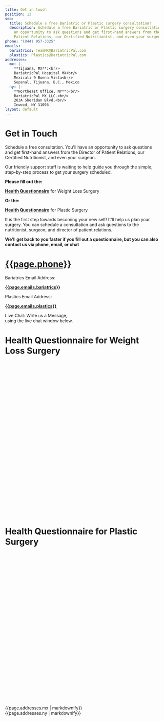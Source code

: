 ```yaml
---
title: Get in touch
position: 13
seo:
  title: Schedule a free Bariatric or Plastic surgery consultation!
  description: Schedule a free Bariatric or Plastic surgery consultation. You'll have
    an opportunity to ask questions and get first-hand answers from the Director of
    Patient Relations, our Certified Nutritionist, and even your surgeon.
phone: "(844) 957-3325"
emails:
  bariatrics: TeamMX@BariatricPal.com
  plastics: Plastics@BariatricPal.com
addresses:
  mx: |-
    **Tijuana, MX**:<br/>
    BariatricPal Hospital MX<br/>
    Mexicali 9 Buena Vista<br/>
    Sepanal, Tijuana, B.C., Mexico
  ny: |-
    **Northeast Office, NY**:<br/>
    BariatricPal MX LLC.<br/>
    203A Sheridan Blvd.<br/>
    Inwood, NY 11096
layout: default
---
```


<div class='wrap'>
  <div class='section u-py6 u-bt1'>
    <div class='section-row'>
      <div class='section-chunk u-size1of2 u-px4 u-sm-size10of12 u-xs-sizeFull u-xs-p2'>
        <h1 class='u-mt0'>
          <strong>Get in Touch</strong>
        </h1>
        <p class='t3'>
          Schedule a free consultation. You'll have an opportunity to ask questions and get first-hand answers from the Director of Patient Relations, our Certified Nutritionist, and even your surgeon.
        </p>
        <span class='icon icon--heart u-mt4'></span>
        <p>
          Our friendly support staff is waiting to help guide you through the simple, step-by-step process to get your surgery scheduled.
        </p>
      </div>
      <div class='section-chunk u-size1of2 u-px4 u-py2 u-sm-sizeFull u-xs-p2'>
        <p class='t4 u-textRed'>
          <strong>Please fill out the:</strong>
        </p>
        <div class='box box--green'>
          <a class='u-textWhite' href="https://bariatricpal.typeform.com/to/IKm6G5" target='_blank'><strong>Health Questionnaire</strong></a> for Weight Loss Surgery
        </div>
        <p class='t4 u-textRed'>
          <strong>Or the:</strong>
        </p>
        <div class='box box--green'>
          <a class='u-textWhite' href="https://bariatricpal.typeform.com/to/FIdZ6c" target='_blank'><strong>Health Questionnaire</strong></a> for Plastic Surgery
        </div>
        <p class='u-mt4'>
          It is the first step towards becoming your new self! It’ll help us plan your surgery. You can schedule a consultation and ask questions to the nutritionist, surgeon, and director of patient relations.
        </p>
        <p>
          <strong>We’ll get back to you faster if you fill out a questionnaire, but you can also contact us via phone, email, or chat</strong>
        </p>
      </div>
    </div>
  </div>
</div>

<div class='section'>
  <div class='section-hero section-hero--contact'>
    <div class='section-heroWrap u-px4'>
      <div class='box box--green u-p2 u-mb1 u-size1of2 u-sm-sizeFull'>
        <div class='box-icon'>
          <span class='icon icon--phone u-left'></span>
        </div>
        <div class='box-content'>
          <h1 class='u-m0 u-sm-pt1'>
            <a class='u-textWhite' href='tel:{{page.phone | replace: "(", "" | replace: ") ", "" | replace: "-", ""}}'><strong>{{page.phone}}</strong></a>
          </h1>
        </div>
      </div>
      <div class='box box--green u-p2 u-mb1 u-size1of2 u-sm-sizeFull'>
        <div class='box-icon'>
          <span class='icon icon--envelope u-left'></span>
        </div>
        <div class='box-content'>
          <p class='u-m0'>Bariatrics Email Address:</p>
          <a class='u-textWhite' href="mailto:{{page.emails.bariatrics}}" target="_blank">
            <strong>{{page.emails.bariatrics}}</strong>
          </a>
        </div>
      </div>
      <div class='box box--green u-p2 u-mb1 u-size1of2 u-sm-sizeFull'>
        <div class='box-icon'>
          <span class='icon icon--envelope u-left'></span>
        </div>
        <div class='box-content'>
          <p class='u-m0'>Plastics Email Address:</p>
          <a class='u-textWhite' href="mailto:{{page.emails.plastics}}" target="_blank">
            <strong>{{page.emails.plastics}}</strong>
          </a>
        </div>
      </div>
      <div class='box box--green u-p2 u-size1of2 u-sm-sizeFull'>
        <div class='box-icon'>
          <span class='icon icon--chat'></span>
        </div>
        <div class='box-content'>
          <p class='u-m0'>
            Live Chat: Write us a Message,<br/>
            using the live chat window below.
          </p>
        </div>
      </div>
    </div>
  </div>
</div>

<div class='wrap'>

  <div class='section u-py6'>
    <div class='section-row'>
      <div class='section-chunk u-px4 u-clear'>
        <h1 class='u-mb4'><strong class='u-block'>Health Questionnaire</strong> for Weight Loss Surgery</h1>
        <div class="typeform-widget" data-url="https://bariatricpal.typeform.com/to/IKm6G5" style="width: 100%; height: 500px;" > </div> <script> (function() { var qs,js,q,s,d=document, gi=d.getElementById, ce=d.createElement, gt=d.getElementsByTagName, id="typef_orm", b="https://embed.typeform.com/"; if(!gi.call(d,id)) { js=ce.call(d,"script"); js.id=id; js.src=b+"embed.js"; q=gt.call(d,"script")[0]; q.parentNode.insertBefore(js,q) } })() </script>
      </div>
    </div>
  </div>

  <div class='section u-py6 u-bt0'>
    <div class='section-row'>
      <div class='section-chunk u-px4 u-clear'>
        <h1 class='u-mt0 u-mb4'><strong class='u-block'>Health Questionnaire</strong> for Plastic Surgery</h1>
        <div class="typeform-widget" data-url="https://bariatricpal.typeform.com/to/FIdZ6c" style="width: 100%; height: 500px;" > </div> <script> (function() { var qs,js,q,s,d=document, gi=d.getElementById, ce=d.createElement, gt=d.getElementsByTagName, id="typef_orm", b="https://embed.typeform.com/"; if(!gi.call(d,id)) { js=ce.call(d,"script"); js.id=id; js.src=b+"embed.js"; q=gt.call(d,"script")[0]; q.parentNode.insertBefore(js,q) } })() </script>
      </div>
    </div>
  </div>

  <div class='section u-py6 u-bt1'>
    <div class='section-row'>
      <div class='section-chunk u-size1of2 u-px4 u-sm-sizeFull u-sm-px2'>
        <div class='box'>
          <div class='box-icon'>
            <span class='icon icon--envelopeGray'></span>
          </div>
          <div class='box-content'>
            {{page.addresses.mx | markdownify}}
          </div>
        </div>
      </div>
      <div class='section-chunk u-size1of2 u-px4 u-sm-sizeFull u-sm-px2 u-sm-mt1'>
        <div class='box'>
          <div class='box-icon'>
            <span class='icon icon--envelopeGray'></span>
          </div>
          <div class='box-content'>
            {{page.addresses.ny | markdownify}}
          </div>
        </div>
      </div>
    </div>
  </div>
</div>
